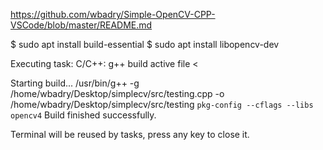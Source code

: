 https://github.com/wbadry/Simple-OpenCV-CPP-VSCode/blob/master/README.md

$ sudo apt install build-essential
$ sudo apt install libopencv-dev 


Executing task: C/C++: g++ build active file <

Starting build...
/usr/bin/g++ -g /home/wbadry/Desktop/simplecv/src/testing.cpp -o /home/wbadry/Desktop/simplecv/src/testing `pkg-config --cflags --libs opencv4`
Build finished successfully.

Terminal will be reused by tasks, press any key to close it.
